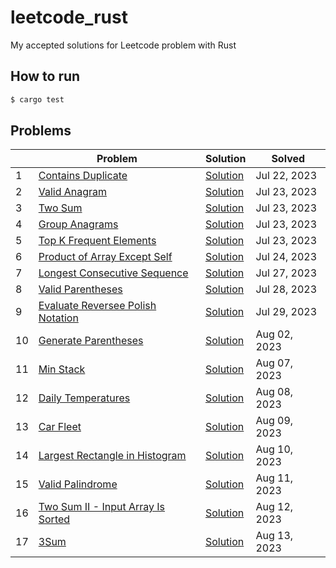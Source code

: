 # leetcode_rust

My accepted solutions for Leetcode problem with Rust

## How to run

```bash
$ cargo test
```

## Problems

|    | Problem                                                                                               | Solution                                                                                                                            | Solved       |
|----|-------------------------------------------------------------------------------------------------------|-------------------------------------------------------------------------------------------------------------------------------------|--------------|
| 1  | [Contains Duplicate](https://leetcode.com/problems/contains-duplicate/)                               | [Solution](https://github.com/Kourin1996/leetcode_rust/blob/main/src/problems/easy/contains_duplicate/solution.rs)                  | Jul 22, 2023 |
| 2  | [Valid Anagram](https://leetcode.com/problems/valid-anagram/)                                         | [Solution](https://github.com/Kourin1996/leetcode_rust/blob/main/src/problems/easy/valid_anagram/solution.rs)                       | Jul 23, 2023 |
| 3  | [Two Sum](https://leetcode.com/problems/two-sum/)                                                     | [Solution](https://github.com/Kourin1996/leetcode_rust/blob/main/src/problems/easy/two_sum/solution.rs)                             | Jul 23, 2023 |
| 4  | [Group Anagrams](https://leetcode.com/problems/group-anagrams/)                                       | [Solution](https://github.com/Kourin1996/leetcode_rust/blob/main/src/problems/easy/group_anagrams/solution.rs)                      | Jul 23, 2023 |
| 5  | [Top K Frequent Elements](https://leetcode.com/problems/top-k-frequent-elements/)                     | [Solution](https://github.com/Kourin1996/leetcode_rust/blob/main/src/problems/medium/top_k_frequent_elements/solution.rs)           | Jul 23, 2023 |
| 6  | [Product of Array Except Self](https://leetcode.com/problems/product-of-array-except-self/)           | [Solution](https://github.com/Kourin1996/leetcode_rust/blob/main/src/problems/medium/product_of_array_except_self/solution.rs)      | Jul 24, 2023 |
| 7  | [Longest Consecutive Sequence](https://leetcode.com/problems/longest-consecutive-sequence/)           | [Solution](https://github.com/Kourin1996/leetcode_rust/blob/main/src/problems/medium/longest_consective_sequence/solution.rs)       | Jul 27, 2023 |
| 8  | [Valid Parentheses](https://leetcode.com/problems/valid-parentheses/)                                 | [Solution](https://github.com/Kourin1996/leetcode_rust/blob/main/src/problems/easy/valid_parentheses/solution.rs)                   | Jul 28, 2023 |
| 9  | [Evaluate Reversee Polish Notation](https://leetcode.com/problems/evaluate-reverse-polish-notation/)  | [Solution](https://github.com/Kourin1996/leetcode_rust/blob/main/src/problems/medium/evaluate_reverse_polish_notation/solution.rs)  | Jul 29, 2023 |
| 10 | [Generate Parentheses](https://leetcode.com/problems/generate-parentheses/)                           | [Solution](https://github.com/Kourin1996/leetcode_rust/blob/main/src/problems/medium/generate_paretheses/solution.rs)               | Aug 02, 2023 |
| 11 | [Min Stack](https://leetcode.com/problems/min-stack/)                                                 | [Solution](https://github.com/Kourin1996/leetcode_rust/blob/main/src/problems/medium/min_stack/solution.rs)                         | Aug 07, 2023 |
| 12 | [Daily Temperatures](https://leetcode.com/problems/daily-temperatures/)                               | [Solution](https://github.com/Kourin1996/leetcode_rust/blob/main/src/problems/medium/daily_temperatures/solution.rs)                | Aug 08, 2023 |
| 13 | [Car Fleet](https://leetcode.com/problems/car-fleet/)                                                 | [Solution](https://github.com/Kourin1996/leetcode_rust/blob/main/src/problems/medium/car_fleet/solution.rs)                         | Aug 09, 2023 |
| 14 | [Largest Rectangle in Histogram](https://leetcode.com/problems/largest-rectangle-in-histogram/)       | [Solution](https://github.com/Kourin1996/leetcode_rust/blob/main/src/problems/hard/largest_rectahgle_in_histogram/solution.rs)      | Aug 10, 2023 |
| 15 | [Valid Palindrome](https://leetcode.com/problems/valid-palindrome/)                                   | [Solution](https://github.com/Kourin1996/leetcode_rust/blob/main/src/problems/easy/valid_palindrome/solution.rs)                    | Aug 11, 2023 |
| 16 | [Two Sum II - Input Array Is Sorted](https://leetcode.com/problems/two-sum-ii-input-array-is-sorted/) | [Solution](https://github.com/Kourin1996/leetcode_rust/blob/main/src/problems/medium/two_sum_ii_input_array_is_sorted/solution.rs) | Aug 12, 2023 |
| 17 | [3Sum](https://leetcode.com/problems/3sum/)                                  | [Solution](https://github.com/Kourin1996/leetcode_rust/blob/main/src/problems/medium/3sum/solution.rs)                              | Aug 13, 2023 |
